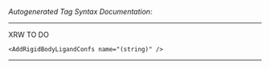 _Autogenerated Tag Syntax Documentation:_

---
XRW TO DO

```
<AddRigidBodyLigandConfs name="(string)" />
```



---
